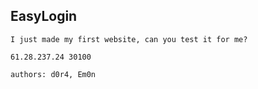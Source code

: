 ## EasyLogin

```
I just made my first website, can you test it for me?

61.28.237.24 30100

authors: d0r4, Em0n
```
